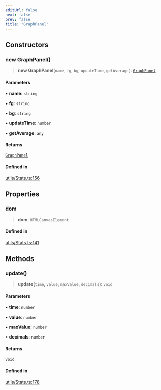 ```yaml
---
editUrl: false
next: false
prev: false
title: "GraphPanel"
---
```


## Constructors

### new GraphPanel()

> **new GraphPanel**(`name`, `fg`, `bg`, `updateTime`, `getAverage`): [`GraphPanel`](/three.ez/api/classes/graphpanel/)

#### Parameters

• **name**: `string`

• **fg**: `string`

• **bg**: `string`

• **updateTime**: `number`

• **getAverage**: `any`

#### Returns

[`GraphPanel`](/three.ez/api/classes/graphpanel/)

#### Defined in

[utils/Stats.ts:156](https://github.com/luigidenora/three.ez/blob/57bd50835d7b63a4eed7f77bf46f98834d85a05c/src/utils/Stats.ts#L156)

## Properties

### dom

> **dom**: `HTMLCanvasElement`

#### Defined in

[utils/Stats.ts:141](https://github.com/luigidenora/three.ez/blob/57bd50835d7b63a4eed7f77bf46f98834d85a05c/src/utils/Stats.ts#L141)

## Methods

### update()

> **update**(`time`, `value`, `maxValue`, `decimals`): `void`

#### Parameters

• **time**: `number`

• **value**: `number`

• **maxValue**: `number`

• **decimals**: `number`

#### Returns

`void`

#### Defined in

[utils/Stats.ts:178](https://github.com/luigidenora/three.ez/blob/57bd50835d7b63a4eed7f77bf46f98834d85a05c/src/utils/Stats.ts#L178)
